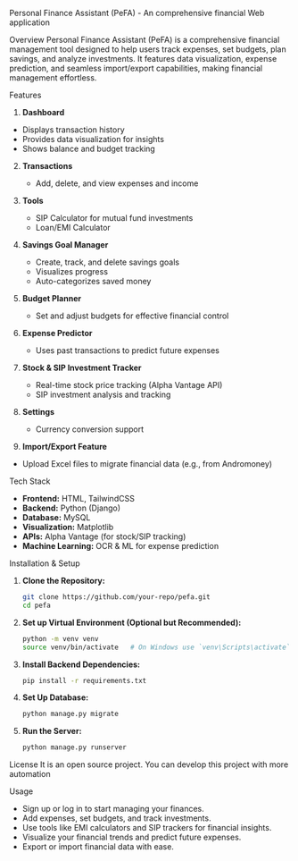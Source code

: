 Personal Finance Assistant (PeFA) - An comprehensive financial Web application

Overview
Personal Finance Assistant (PeFA) is a comprehensive financial management tool designed to help users track expenses, set budgets, plan savings, and analyze investments. It features data visualization, expense prediction, and seamless import/export capabilities, making financial management effortless.

Features
 1. **Dashboard**
   - Displays transaction history
   - Provides data visualization for insights
   - Shows balance and budget tracking

2. **Transactions**
   - Add, delete, and view expenses and income

3. **Tools**
   - SIP Calculator for mutual fund investments
   - Loan/EMI Calculator

4. **Savings Goal Manager**
   - Create, track, and delete savings goals
   - Visualizes progress
   - Auto-categorizes saved money

5. **Budget Planner**
   - Set and adjust budgets for effective financial control

6. **Expense Predictor**
   - Uses past transactions to predict future expenses

7. **Stock & SIP Investment Tracker**
   - Real-time stock price tracking (Alpha Vantage API)
   - SIP investment analysis and tracking

8. **Settings**
   - Currency conversion support

 9. **Import/Export Feature**
   - Upload Excel files to migrate financial data (e.g., from Andromoney)

Tech Stack
- **Frontend:** HTML, TailwindCSS
- **Backend:** Python (Django)
- **Database:** MySQL
- **Visualization:** Matplotlib
- **APIs:** Alpha Vantage (for stock/SIP tracking)
- **Machine Learning:** OCR & ML for expense prediction

Installation & Setup
1. **Clone the Repository:**
   ```bash
   git clone https://github.com/your-repo/pefa.git
   cd pefa
   ```
2. **Set up Virtual Environment (Optional but Recommended):**
   ```bash
   python -m venv venv
   source venv/bin/activate   # On Windows use `venv\Scripts\activate`
   ```
3. **Install Backend Dependencies:**
   ```bash
   pip install -r requirements.txt
   ```
4. **Set Up Database:**
   ```bash
   python manage.py migrate
   ```
5. **Run the Server:**
   ```bash
   python manage.py runserver
   ```
License
It is an open source project. You can develop this project with more automation

Usage
- Sign up or log in to start managing your finances.
- Add expenses, set budgets, and track investments.
- Use tools like EMI calculators and SIP trackers for financial insights.
- Visualize your financial trends and predict future expenses.
- Export or import financial data with ease.
